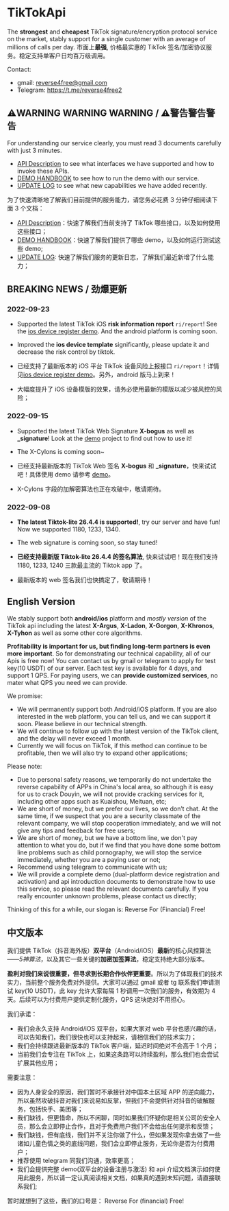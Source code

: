 # TikTokApi

The **strongest** and **cheapest** TikTok signature/encryption protocol service on the market, stably support for a single customer with an average of millions of calls per day. 市面上**最强**, 价格最实惠的 TikTok 签名/加密协议服务。稳定支持单客户日均百万级调用。

Contact: 
* gmail: reverse4free@gmail.com
* Telegram: https://t.me/reverse4free2


## ⚠️WARNING WARNING WARNING / ⚠️警告警告警告

For understanding our service clearly, you must read 3 documents carefully with just 3 minutes.
- [API Description](doc/API.md) to see what interfaces we have supported and how to invoke these APIs.
- [DEMO HANDBOOK](doc/demo_handbook.md) to see how to run the demo with our service.
- [UPDATE LOG](UPDATE_LOG.md) to see what new capabilities we have added recently.

为了快速清晰地了解我们目前提供的服务能力，请您务必花费 3 分钟仔细阅读下面 3 个文档：
- [API Description](doc/API.md)：快速了解我们当前支持了 TikTok 哪些接口，以及如何使用这些接口；
- [DEMO HANDBOOK](doc/demo_handbook.md)：快速了解我们提供了哪些 demo，以及如何运行测试这些 demo;
- [UPDATE LOG](UPDATE_LOG.md): 快速了解我们服务的更新日志，了解我们最近新增了什么能力；


## BREAKING NEWS / 劲爆更新

### 2022-09-23

* Supported the latest TikTok iOS **risk information report** `ri/report`! See the [ios device register demo](demo/ios_device_register.py). And the android platform is coming soon.
* Improved the **ios device template** significantly, please update it and decrease the risk control by tiktok.

* 已经支持了最新版本的 iOS 平台 TikTok 设备风险上报接口 `ri/report`！详情见[ios device register demo](demo/ios_device_register.py)。另外，android 版马上到来！
* 大幅度提升了 iOS 设备模版的效果，请务必使用最新的模版以减少被风控的风险；

### 2022-09-15

* Supported the latest TikTok Web Signature **X-bogus** as well as **_signature**! Look at the [demo](https://github.com/reverse4free/TiktokPerseusWeb) project to find out how to use it!
* The X-Cylons is coming soon~

* 已经支持最新版本的 TikTok Web 签名 **X-bogus** 和 **_signature**，快来试试吧！具体使用 demo 请参考 [demo](https://github.com/reverse4free/TiktokPerseusWeb)。
* X-Cylons 字段的加解密算法也正在攻破中，敬请期待。

### 2022-09-08

* **The latest Tiktok-lite 26.4.4 is supported!**, try our server and have fun! Now we supported 1180, 1233, 1340.
* The web signature is coming soon, so stay tuned!

* **已经支持最新版 Tiktok-lite 26.4.4 的签名算法**, 快来试试吧！现在我们支持 1180, 1233, 1240 三款最主流的 Tiktok app 了。
* 最新版本的 web 签名我们也快搞定了，敬请期待！


## English Version

We stably support both **android/ios** platform and *mostly version* of the TikTok api including the latest **X-Argus**, **X-Ladon**, **X-Gorgon**, **X-Khronos**, **X-Tyhon** as well as some other core algorithms. 

**Profitability is important for us, but finding long-term partners is even more important**. So for demonstrating our technical capability, all of our Apis is free now! You can contact us by gmail or telegram to apply for test key(10 USDT) of our server. Each test key is available for 4 days, and support 1 QPS. For paying users, we can **provide customized services**, no mater what QPS you need we can provide.

We promise:
* We will permanently support both Android/iOS platform. If you are also interested in the web platform, you can tell us, and we can support it soon. Please believe in our technical strength.
* We will continue to follow up with the latest version of the TikTok client, and the delay will never exceed 1 month.
* Currently we will focus on TikTok, if this method can continue to be profitable, then we will also try to expand other applications;

Please note:
* Due to personal safety reasons, we temporarily do not undertake the reverse capability of APPs in China's local area, so although it is easy for us to crack Douyin, we will not provide cracking services for it, including other apps such as Kuaishou, Meituan, etc;
* We are short of money, but we prefer our lives, so we don’t chat. At the same time, if we suspect that you are a security classmate of the relevant company, we will stop cooperation immediately, and we will not give any tips and feedback for free users;
* We are short of money, but we have a bottom line, we don't pay attention to what you do, but if we find that you have done some bottom line problems such as child pornography, we will stop the service immediately, whether you are a paying user or not;
* Recommend using telegram to communicate with us;
* We will provide a complete demo (dual-platform device registration and activation) and api introduction documents to demonstrate how to use this service, so please read the relevant documents carefully. If you really encounter unknown problems, please contact us directly;

Thinking of this for a while, our slogan is: Reverse For (Financial) Free!


## 中文版本

我们提供 TikTok（抖音海外版）**双平台**（Android/iOS）**最新**的核心风控算法——*5神算法*，以及其它一些关键的**加密加签算法**，稳定支持绝大部分版本。

**盈利对我们来说很重要，但寻求到长期合作伙伴更重要**。所以为了体现我们的技术实力，当前整个服务免费对外提供。大家可以通过 gmail 或者 tg 联系我们申请测试 key(10 USDT)，此 key 允许大家每隔 1 秒调用一次我们的服务，有效期为 4 天。后续可以为付费用户提供定制化服务，QPS 这块绝对不用担心。

我们承诺：
* 我们会永久支持 Android/iOS 双平台，如果大家对 web 平台也感兴趣的话，可以告知我们，我们很快也可以支持起来，请相信我们的技术实力；
* 我们会持续跟进最新版本的 TikTok 客户端，延迟时间绝对不会高于 1 个月；
* 当前我们会专注在 TikTok 上，如果这条路可以持续盈利，那么我们也会尝试扩展其他应用；

需要注意：
* 因为人身安全的原因，我们暂时不承接针对中国本土区域 APP 的逆向能力，所以虽然攻破抖音对我们来说易如反掌，但我们不会提供针对抖音的破解服务，包括快手、美团等；
* 我们缺钱，但更惜命，所以不闲聊，同时如果我们怀疑你是相关公司的安全人员，那么会立即停止合作，且对于免费用户我们不会给出任何提示和反馈；
* 我们缺钱，但有底线，我们并不关注你做了什么，但如果发现你拿去做了一些诸如儿童色情之类的底线问题，我们会立即停止服务，无论你是否为付费用户；
* 推荐使用 telegram 同我们沟通，效率更高；
* 我们会提供完整 demo(双平台的设备注册与激活) 和 api 介绍文档演示如何使用此服务，所以请一定认真阅读相关文档，如果真的遇到未知问题，请直接联系我们;

暂时就想到了这些，我们的口号是： Reverse For (financial) Free!